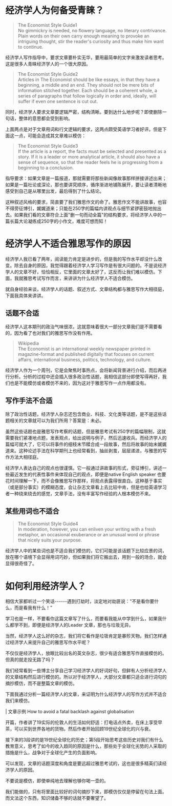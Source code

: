 # 经济学人为何备受青睐？

> The Economist Style Guide1  
No gimmickry is needed, no flowery language, no literary contrivance. Plain words on their own carry enough meaning to provoke an intriguing thought, stir the reader\'s curiosity and thus make him want to continue.

经济学人写作指导中，要求文章要朴实无华，要用最简单的文字来激发读者思考。这是很多人青睐经济学人的一个很大原因。

> The Economist Style Guide2  
Articles in The Economist should be like essays, in that they have a beginning, a middle and an end. They should not be mere bits of information stitched together. Each should be a coherent whole, a series of paragraphs that follow logically in order and, ideally, will suffer if even one sentence is cut out.

同时，经济学人要求文章要逻辑严密，结构清晰。要到达什么地步呢？即使删除一句话，整体的意思都会受到影响。

上面两点是对于文章用词和行文逻辑的要求，这两点颇受英语学习者好评。但是下面这一点，可能会造成其文章难以模仿：

> The Economist Style Guide3  
If the article is a report, the facts must be selected and presented as a story. If it is a leader or more analytical article, it should also have a sense of sequence, so that the reader feels he is progressing from a beginning to a conclusion.

指导要求：如果文章是一篇报道，那就需要将那些新闻像故事那样拼接讲述出来；如果是一篇社论或深论，那也要讲究顺序，循序渐进地铺陈展开，要让读者清晰地感受到自己是从哪里出发，最后得到了什么结论。

这种叙述风格的要求，简直要了我们雅思作文的命了。雅思作文不能讲故事，也容不得旁征博引，娓娓道来；只能在250字的篇幅内讲观点与细节紧锣密鼓地抛出去。如果我们看的文章符合上面"删一句而动全篇"的结构要求，将经济学人中的一篇长篇大论凝练成250字的小作文，难度可想而知！

# 经济学人不适合雅思写作的原因

经济学人我已看了两年，阅读能力肯定是进步的，但是我的写作水平却没什么改变。除去自身的原因，我觉得跟着经济学人学习写作是有很大问题的。不是说经济学人的文章不好，恰恰相反，它里面的文章太好了，这反而让我们难以模仿。下面，我就雅思考试写作而言，来讲讲为什么经济学人不适合模仿。

就自身经验来谈，经济学人的话题、叙述方式、文章结构都与雅思写作大相径庭，下面我具体来讲讲。

## 话题不合适

经济学人这本期刊的政治气味很浓，这就意味着很大一部分文章我们是不需要看的，因为看了也对我们的雅思写作没有作用。

> Wikipedia  
The Economist is an international weekly newspaper printed in magazine-format and published digitally that focuses on current affairs, international business, politics, technology, and culture.

经济学人作为一个周刊，它是会聚焦时事热点，会将新闻背景进行介绍，而后再进行分析。分析的过程中还会插入很多政治性话题，我相信这部分即使写得再好，我们也是不能模仿或者模仿不来的，因为这对于雅思写作一点作用都没有。

## 写作手法不合适

除了政治性话题，经济学人杂志还包含商业、科技、文化类等话题，是不是这些话题相关的文章就可以为我们所用？答案是：未必。

虽然这些话题也是雅思写作考察的话题，但是雅思考试有250字的篇幅限制，这就需要我们紧凑地点题，发表观点，给出说明与例子，然后迅速收兵。而经济学人的篇幅可就大了，它可以将事件的细枝末节糅合成一段故事，然后将故事的始末娓娓道来。这种论述手法在科学期刊上也经常看到，抽丝剥茧，层层递进，与雅思的写作方法大相径庭。

经济学人表达自己的观点也很谨慎。它一般通过讲故事的形式，旁征博引，讲述一些最近发生的代表性事件来体现自己的观点，即便是native English speaker 也要花时间理解一下，而不会像雅思写作那样，将观点表露得很直白。这种基于事实（或是部分事实）的模糊态度，会让杂志文章看上去比较中肯，但是也给英语学习者一种绕来绕去的感觉，文章手法，没有丰富写作经验的人根本模仿不来。

## 某些用词也不适合

> The Economist Style Guide4  
In moderation, however, you can enliven your writing with a fresh metaphor, an occasional exuberance or an unusual word or phrase that nicely suits your purpose.

经济学人中的某些词也是不适合我们模仿的，它们可能是该话题下比较应景的词，放在哪个语境下会显得用词巧妙，但如果我们将它搬出去，用到一般的场合，就会显得很奇怪了。

# 如何利用经济学人？

相信大家都听过一个笑话------遇到打劫时，淡定地对劫匪说："不是看你要什么，而是看我有什么！"

学习也是一样，不要看你这篇文章写了什么，而要看我能从中学到什么，如果我什么都学不到，即便是经济学人的Leader 文章，那也与垃圾无异。

当然，经济学人这么好的杂志，我们将它看作是垃圾肯定是暴殄天物。我们怎样通过经济学人来提升自己的雅思写作水平呢？

不仅仅是经济学人，放眼比较出名的英文杂志，很少有适合雅思写作直接模仿的。但真的就走投无路了吗？

我们经常看到一些博主分享自己学习经济学人的好词好句，但鲜有人分析经济学人的文章结构然后进行模仿的。所以对于经济学人，大部分文章都只适合进行词句的摘抄模仿，而不是整篇文章的模仿。

下面我通过分析一篇经济学人的文章，来证明为什么经济学人的写作方式并不适合我们来模仿。

\| 文章示例 How to avoid a fatal backlash against globalisation

开篇，作者讲了19实际的伦敦人的生活如何舒适：打电话点外卖，在床上享受早茶，可以买到世界各地的货物。然后作者开始回顾19世纪全球化的兴与衰。

接下来的3段讲的是19世纪全球化的历史；第5段开始思考这些历史对我们有什么教育意义，思考了如今的收入趋同的原因是什么，那些处于全球化劣势的人采取的措施是什么，战争对于全球化产生的负面影响。

可以发现，文章的话题深度和角度是要远超过雅思考试的，这也是很多精英们读经济学人的原因。

不要说是模仿，即使单纯地去理解也够你喝一壶的。

我们能做的，只有将里面比较好的词句摘抄下来，即模仿仅仅是停留在句法上面。而文法这个东西，知识储备不够的话就不要奢望了。
